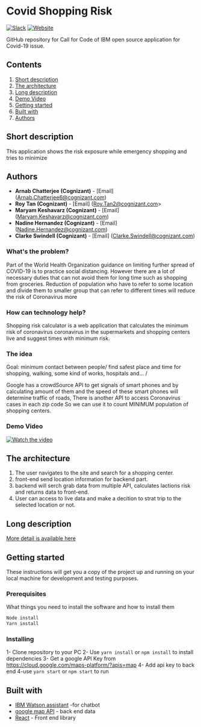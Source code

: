 # Covid Shopping Risk

[![Slack](https://img.shields.io/badge/Join-Slack-blue)](https://callforcode.org/slack) [![Website](https://img.shields.io/badge/View-Website-blue)](https://github.com/ArnabChatterjee/covad-19)

GitHub repository for Call for Code of IBM open source application for Covid-19 issue.

## Contents

1. [Short description](#short-description)
1. [The architecture](#the-architecture)
1. [Long description](#long-description)
1. [Demo Video](#demo-video)
1. [Getting started](#getting-started)
1. [Built with](#built-with)
1. [Authors](#authors)

## Short description
This application shows the risk exposure while emergency shopping and tries to minimize

## Authors

* **Arnab Chatterjee (Cognizant)** -  [Email] (Arnab.Chatterjee6@cognizant.com)
* **Roy Tan (Cognizant)** -  [Email] (Roy.Tan2@cognizant.com> 
* **Maryam Keshavarz (Cognizant)** -  [Email] (Maryam.Keshavarz@cognizant.com) 
* **Nadine Hernandez (Cognizant)** -  [Email] (Nadine.Hernandez@cognizant.com)
* **Clarke Swindell (Cognizant)** -  [Email] (Clarke.Swindell@cognizant.com)
### What's the problem?

Part of the World Health Organization guidance on limiting further spread of COVID-19 is to practice social distancing. However there are a lot of necessary duties that can not avoid them for long time such as shopping from groceries. Reduction of population who have to refer to some location and divide them to smaller group that can refer to different times will reduce the risk of Coronavirus more

### How can technology help?

Shopping risk calculator is a web application that calculates the minimum risk of coronavirus coronavirus in the supermarkets and shopping centers live and suggest times with minimum risk.

### The idea

Goal: minimum contact between people/ find safest place and time for shopping, walking, some kind of works, hospitals and... /

 Google has a crowdSource API to get signals of smart phones and by calculating amount of them and the speed of these smart phones will determine traffic of roads, 
 There is another API to access Coronavirus cases in each zip code
 So we can use it to count MINIMUM population of shopping centers.

 ### Demo Video

 [![Watch the video](https://github.com/kmaryam27/covad-19/blob/master/assets/2.png)](https://drive.google.com/file/d/1YW2WvIu1D_2626bdOCFXMZ5sNwh9zMh_/view?usp=sharing)

## The architecture

1. The user navigates to the site and search for a shopping center.
2. front-end send location information for backend part.
3. backend will serch grab data from multiple API, calculates lactions risk and returns data to front-end.
4. User can access to live data and make a decition to strat trip to the selected location or not.

## Long description

[More detail is available here](DESCRIPTION.md)

## Getting started

These instructions will get you a copy of the project up and running on your local machine for development and testing purposes.

### Prerequisites

What things you need to install the software and how to install them

```bash
Node install 
Yarn install
```

### Installing

1- Clone repository to your PC
2- Use `yarn install` or `npm install` to install dependencies
3- Get a google API Key from https://cloud.google.com/maps-platform/?apis=map
4- Add api key to back end 
4-use `yarn start` or `npm start` to run 

## Built with

* [IBM Watson assistant](https://cloud.ibm.com/catalog?search=api%20connect#search_results) -for chatbot
* [google map API](https://www.google.com/maps) - back end data
* [React](https://reactjs.org/) - Front end library




